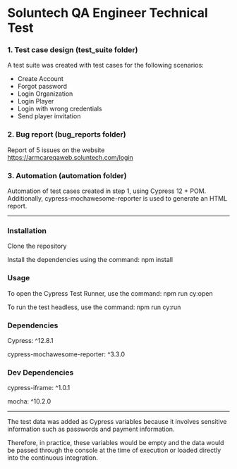 # Soluntech QA Engineer Technical Test

### 1. Test case design (test_suite folder)
A test suite was created with test cases for the following scenarios:
- Create Account
- Forgot password
- Login Organization
- Login Player
- Login with wrong credentials
- Send player invitation

### 2. Bug report (bug_reports folder)
Report of 5 issues on the website https://armcareqaweb.soluntech.com/login

### 3. Automation (automation folder)
Automation of test cases created in step 1, using Cypress 12 + POM. 
Additionally, cypress-mochawesome-reporter is used to generate an HTML report.

---

### Installation

Clone the repository

Install the dependencies using the command: npm install

### Usage

To open the Cypress Test Runner, use the command: npm run cy:open

To run the test headless, use the command: npm run cy:run

### Dependencies

Cypress: ^12.8.1

cypress-mochawesome-reporter: ^3.3.0

### Dev Dependencies

cypress-iframe: ^1.0.1

mocha: ^10.2.0

---

The test data was added as Cypress variables because it involves sensitive information such as passwords and payment information. 

Therefore, in practice, these variables would be empty and the data would be passed through the console at the time of execution or loaded directly into the continuous integration.
